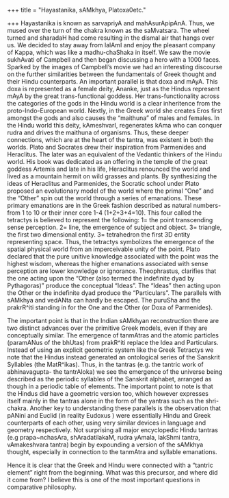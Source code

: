 +++
title = "Hayastanika, sAMkhya, Platoxa0etc."

+++
Hayastanika is known as sarvapriyA and mahAsurApipAnA. Thus, we mused
over the turn of the chakra known as the saMvatsara. The wheel turned
and sharadaH had come resulting in the dismal air that hangs over us. We
decided to stay away from lalAmI and enjoy the pleasant company of
Kappa, which was like a madhu-chaShaka in itself. We saw the movie
sukhAvati of Campbell and then began discussing a hero with a 1000
faces. Sparked by the images of Campbell’s movie we had an interesting
discourse on the further similarities between the fundamentals of Greek
thought and their Hindu counterparts. An important parallel is that doxa
and mAyA. This doxa is represented as a female deity, Ananke, just as
the Hindus represent mAyA by the great trans-functional goddess. Her
trans-functionality across the categories of the gods in the Hindu world
is a clear inheritence from the proto-Indo-European world. Nextly, in
the Greek world she creates Eros first amongst the gods and also causes
the “maithuna” of males and females. In the Hindu world this deity,
kAmeshvarI, regenerates kAma who can conquer rudra and drives the
maithuna of organisms. Thus, these deeper connections, which are at the
heart of the tantra, was existent in both the worlds. Plato and Socrates
drew their inspiration from Parmenides and Heraclitus. The later was an
equivalent of the Vedantic thinkers of the Hindu world. His book was
dedicated as an offering in the temple of the great goddess Artemis and
late in his life, Heraclitus renounced the world and lived as a mountain
hermit on wild grasses and plants. By synthesizing the ideas of
Heraclitus and Parmenides, the Socratic school under Plato proposed an
evolutionary model of the world where the primal “One” and the “Other”
spin out the world through a series of emanations. These primary
emanations are in the Greek fashion described as natural numbers- from 1
to 10 or their inner core 1-4 (1+2+3+4=10). This four called the
tetractys is believed to represent the following: 1= the point
transcending sense perception. 2= line, the emergence of subject and
object. 3= triangle, the first two dimensional entity. 3= tetrahedron
the first 3D entity representing space. Thus, the tetractys symbolizes
the emergence of the spatial physical world from an imperceivable unity
of the point. Plato declared that the pure unitive knowledge associated
with the point was the highest wisdom, whereas the higher emanations
associated with sense perception are lower knowledge or ignorance.
Theophrastus, clarifies that the one acting upon the “Other (also termed
the indefinite dyad by Pythagoras)” produce the conceptual “Ideas”. The
“Ideas” then acting upon the Other or the indefinite dyad produce the
“Particulars”. The parallels with sAMkhya and vedANta can hardly be
escaped. The puruSha and the prakrR^iti standing in for the One and the
Other (or Doxa of Parmenides).

The important point is that in the Indian sAMkhyan reconstruction there
are two distinct advances over the primitive Greek models, even if they
are conceptually similar. The emergence of tanmAtras and the atomic
particles (paramANus of the bhUtas) from prakR^iti replace the Idea and
Particulars. Instead of using an explicit geometric system like the
Greek Tetractys we note that the Hindus instead generated an ontological
series of the Sanskrit Syllables (the MatR^ikas). Thus, in the tantras
(e.g. the tantric work of abhinavagupta- the tantrAloka) we see the
emergence of the universe being described as the periodic syllables of
the Sanskrit alphabet, arranged as though in a periodic table of
elements. The important point to note is that the Hindus did have a
geometric version too, which however expresses itself mainly in the
tantras alone in the form of the yantras such as the shri-chakra.
Another key to understanding these parallels is the observation that
pANini and Euclid (in reality Eudoxus ) were essentially Hindu and Greek
counterparts of each other, using very similar devices in language and
geometry respectively. Not surprising all major encyclopedic Hindu
tantras (e.g prapa\~nchasAra, shAradatilakaM, rudra yAmala, lakShmi
tantra, vAmakeshvara tantra) begin by expounding a version of the
sAMkhya thought, especially in connection to the tanmAtra and syllable
emanations.

Hence it is clear that the Greek and Hindu were connected with a
“tantric element” right from the beginning. What was this precursor,
and where did it come from? I believe this is one of the most important
questions in comparative philosophy.
